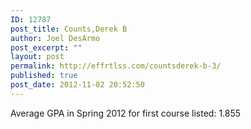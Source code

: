 ```yaml
---
ID: 12787
post_title: Counts,Derek B
author: Joel DesArmo
post_excerpt: ""
layout: post
permalink: http://effrtlss.com/countsderek-b-3/
published: true
post_date: 2012-11-02 20:52:50
---
```

<p>Average GPA in Spring 2012 for first course listed: 1.855</p>